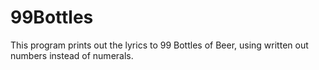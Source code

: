 # 99Bottles
This program prints out the lyrics to 99 Bottles of Beer, using written out numbers instead of numerals.
